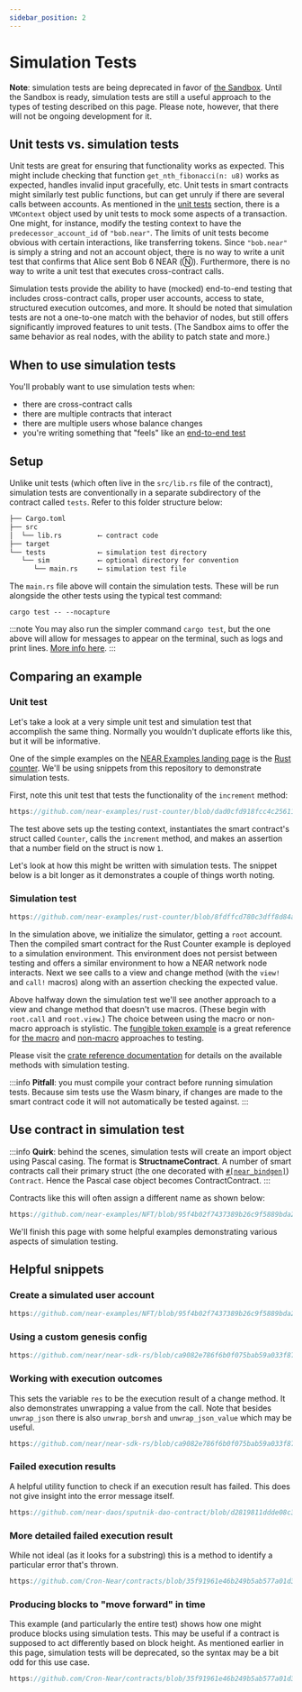 ```yaml
---
sidebar_position: 2
---
```


# Simulation Tests

**Note**: simulation tests are being deprecated in favor of [the Sandbox](https://docs.near.org/docs/develop/contracts/sandbox). Until the Sandbox is ready, simulation tests are still a useful approach to the types of testing described on this page. Please note, however, that there will not be ongoing development for it.  

## Unit tests vs. simulation tests

Unit tests are great for ensuring that functionality works as expected. This might include checking that function `get_nth_fibonacci(n: u8)` works as expected, handles invalid input gracefully, etc. Unit tests in smart contracts might similarly test public functions, but can get unruly if there are several calls between accounts. As mentioned in the [unit tests](unit-tests.md) section, there is a `VMContext` object used by unit tests to mock some aspects of a transaction. One might, for instance, modify the testing context to have the `predecessor_account_id` of `"bob.near"`. The limits of unit tests become obvious with certain interactions, like transferring tokens. Since `"bob.near"` is simply a string and not an account object, there is no way to write a unit test that confirms that Alice sent Bob 6 NEAR (Ⓝ). Furthermore, there is no way to write a unit test that executes cross-contract calls.

Simulation tests provide the ability to have (mocked) end-to-end testing that includes cross-contract calls, proper user accounts, access to state, structured execution outcomes, and more. It should be noted that simulation tests are not a one-to-one match with the behavior of nodes, but still offers significantly improved features to unit tests. (The Sandbox aims to offer the same behavior as real nodes, with the ability to patch state and more.)  

## When to use simulation tests

You'll probably want to use simulation tests when:
- there are cross-contract calls
- there are multiple contracts that interact
- there are multiple users whose balance changes
- you're writing something that "feels" like an [end-to-end test](https://www.testim.io/blog/end-to-end-testing-guide)

## Setup

Unlike unit tests (which often live in the `src/lib.rs` file of the contract), simulation tests are conventionally in a separate subdirectory of the contract called `tests`. Refer to this folder structure below:

```sh
├── Cargo.toml
├── src
│  └── lib.rs         ⟵ contract code
├── target
└── tests             ⟵ simulation test directory
   └── sim            ⟵ optional directory for convention
      └── main.rs     ⟵ simulation test file
```

The `main.rs` file above will contain the simulation tests. These will be run alongside the other tests using the typical test command:

    cargo test -- --nocapture

:::note
You may also run the simpler command `cargo test`, but the one above will allow for messages to appear on the terminal, such as logs and print lines. <a href="https://doc.rust-lang.org/cargo/commands/cargo-test.html#display-options" target="_blank">More info here</a>.
:::

## Comparing an example

### Unit test

Let's take a look at a very simple unit test and simulation test that accomplish the same thing. Normally you wouldn't duplicate efforts like this, but it will be informative.

One of the simple examples on the <a href="https://near.dev" target="_blank">NEAR Examples landing page</a> is the <a href="https://examples.near.org/rust-counter" target="_blank">Rust counter</a>. We'll be using snippets from this repository to demonstrate simulation tests.

First, note this unit test that tests the functionality of the `increment` method:

```rust reference
https://github.com/near-examples/rust-counter/blob/dad0cfd918fcc4c25611307aa07ad377b97ea52b/contract/src/lib.rs#L128-L139
```

The test above sets up the testing context, instantiates the smart contract's struct called `Counter`, calls the `increment` method, and makes an assertion that a number field on the struct is now `1`.

Let's look at how this might be written with simulation tests. The snippet below is a bit longer as it demonstrates a couple of things worth noting.

### Simulation test

```rust reference
https://github.com/near-examples/rust-counter/blob/8fdffcd780c3dff8d84aa54c774dfbca66ad8289/contract/tests/sim/main.rs#L12-L64
```

In the simulation above, we initialize the simulator, getting a `root` account. Then the compiled smart contract for the Rust Counter example is deployed to a simulation environment. This environment does not persist between testing and offers a similar environment to how a NEAR network node interacts. Next we see calls to a view and change method (with the `view!` and `call!` macros) along with an assertion checking the expected value.

Above halfway down the simulation test we'll see another approach to a view and change method that doesn't use macros. (These begin with `root.call` and `root.view`.) The choice between using the macro or non-macro approach is stylistic. The <a href="https://examples.near.org/FT" target="_blank">fungible token example</a> is a great reference for <a href="https://github.com/near-examples/FT/blob/master/tests/sim/with_macros.rs" target="_blank">the macro</a> and <a href="https://github.com/near-examples/FT/blob/master/tests/sim/no_macros.rs" target="_blank">non-macro</a> approaches to testing.

Please visit the <a href="https://docs.rs/near-sdk-sim/latest/near_sdk_sim" target="_blank">crate reference documentation</a> for details on the available methods with simulation testing.

:::info
**Pitfall**: you must compile your contract before running simulation tests. Because sim tests use the Wasm binary, if changes are made to the smart contract code it will not automatically be tested against.
:::

## Use contract in simulation test

:::info
**Quirk**: behind the scenes, simulation tests will create an import object using Pascal casing. The format is **StructnameContract**. A number of smart contracts call their primary struct (the one decorated with [`#[near_bindgen]`](/contract-structure/near-bindgen)) `Contract`. Hence the Pascal case object becomes ContractContract.
:::

Contracts like this will often assign a different name as shown below:

```rust reference
https://github.com/near-examples/NFT/blob/95f4b02f7437389b26c9f5889bda272099c52b76/tests/sim/utils.rs#L3
```

We'll finish this page with some helpful examples demonstrating various aspects of simulation testing.

## Helpful snippets

### Create a simulated user account

```rust reference
https://github.com/near-examples/NFT/blob/95f4b02f7437389b26c9f5889bda272099c52b76/tests/sim/utils.rs#L75
```

### Using a custom genesis config

```rust reference
https://github.com/near/near-sdk-rs/blob/ca9082e786f6b0f075bab59a033f873e7f0ebc7f/examples/cross-contract-high-level/tests/general.rs#L15-L18
```

### Working with execution outcomes

This sets the variable `res` to be the execution result of a change method. It also demonstrates unwrapping a value from the call. Note that besides `unwrap_json` there is also `unwrap_borsh` and `unwrap_json_value` which may be useful. 

```rust reference
https://github.com/near/near-sdk-rs/blob/ca9082e786f6b0f075bab59a033f873e7f0ebc7f/examples/cross-contract-low-level/tests/general.rs#L95-L98
```

### Failed execution results

A helpful utility function to check if an execution result has failed. This does not give insight into the error message itself.

```rust reference
https://github.com/near-daos/sputnik-dao-contract/blob/d2819811ddde08c32592d484804b410348dd81ce/sputnikdao2/tests/utils/mod.rs#L30-L35
```

### More detailed failed execution result

While not ideal (as it looks for a substring) this is a method to identify a particular error that's thrown.

```rust reference
https://github.com/Cron-Near/contracts/blob/35f91961e46b249b5ab577a01d394fc7cb2a6099/manager/tests/sim/main.rs#L149-L172
```

### Producing blocks to "move forward" in time

This example (and particularly the entire test) shows how one might produce blocks using simulation tests. This may be useful if a contract is supposed to act differently based on block height. As mentioned earlier in this page, simulation tests will be deprecated, so the syntax may be a bit odd for this use case.

```rust reference
https://github.com/Cron-Near/contracts/blob/35f91961e46b249b5ab577a01d394fc7cb2a6099/manager/tests/sim/main.rs#L89-L100
```
